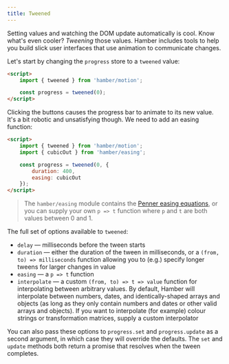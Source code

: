 ```yaml
---
title: Tweened
---
```


Setting values and watching the DOM update automatically is cool. Know what's even cooler? *Tweening* those values. Hamber includes tools to help you build slick user interfaces that use animation to communicate changes.

Let's start by changing the `progress` store to a `tweened` value:

```html
<script>
	import { tweened } from 'hamber/motion';

	const progress = tweened(0);
</script>
```

Clicking the buttons causes the progress bar to animate to its new value. It's a bit robotic and unsatisfying though. We need to add an easing function:

```html
<script>
	import { tweened } from 'hamber/motion';
	import { cubicOut } from 'hamber/easing';

	const progress = tweened(0, {
		duration: 400,
		easing: cubicOut
	});
</script>
```

> The `hamber/easing` module contains the [Penner easing equations](https://web.archive.org/web/20190805215728/http://robertpenner.com/easing/), or you can supply your own `p => t` function where `p` and `t` are both values between 0 and 1.

The full set of options available to `tweened`:

* `delay` — milliseconds before the tween starts
* `duration` — either the duration of the tween in milliseconds, or a `(from, to) => milliseconds` function allowing you to (e.g.) specify longer tweens for larger changes in value
* `easing` — a `p => t` function
* `interpolate` — a custom `(from, to) => t => value` function for interpolating between arbitrary values. By default, Hamber will interpolate between numbers, dates, and identically-shaped arrays and objects (as long as they only contain numbers and dates or other valid arrays and objects). If you want to interpolate (for example) colour strings or transformation matrices, supply a custom interpolator

You can also pass these options to `progress.set` and `progress.update` as a second argument, in which case they will override the defaults. The `set` and `update` methods both return a promise that resolves when the tween completes.
